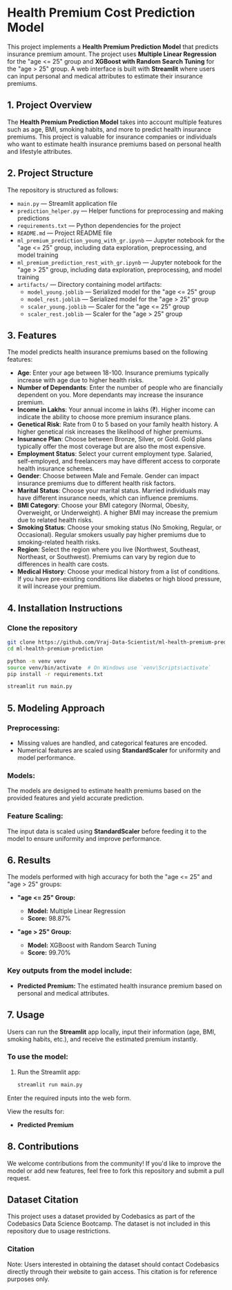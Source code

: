 # Health Premium Cost Prediction Model

This project implements a **Health Premium Prediction Model** that predicts insurance premium amount. The project uses **Multiple Linear Regression** for the "age <= 25" group and **XGBoost with Random Search Tuning** for the "age > 25" group. A web interface is built with **Streamlit** where users can input personal and medical attributes to estimate their insurance premiums.

## 1. Project Overview

The **Health Premium Prediction Model** takes into account multiple features such as age, BMI, smoking habits, and more to predict health insurance premiums. This project is valuable for insurance companies or individuals who want to estimate health insurance premiums based on personal health and lifestyle attributes.

## 2. Project Structure

The repository is structured as follows:

- `main.py` — Streamlit application file
- `prediction_helper.py` — Helper functions for preprocessing and making predictions
- `requirements.txt` — Python dependencies for the project
- `README.md` — Project README file
- `ml_premium_prediction_young_with_gr.ipynb` — Jupyter notebook for the "age <= 25" group, including data exploration, preprocessing, and model training
- `ml_premium_prediction_rest_with_gr.ipynb` — Jupyter notebook for the "age > 25" group, including data exploration, preprocessing, and model training
- `artifacts/` — Directory containing model artifacts:
  - `model_young.joblib` — Serialized model for the "age <= 25" group
  - `model_rest.joblib` — Serialized model for the "age > 25" group
  - `scaler_young.joblib` — Scaler for the "age <= 25" group
  - `scaler_rest.joblib` — Scaler for the "age > 25" group

## 3. Features

The model predicts health insurance premiums based on the following features:

- **Age**: Enter your age between 18-100. Insurance premiums typically increase with age due to higher health risks.
- **Number of Dependants**: Enter the number of people who are financially dependent on you. More dependants may increase the insurance premium.
- **Income in Lakhs**: Your annual income in lakhs (₹). Higher income can indicate the ability to choose more premium insurance plans.
- **Genetical Risk**: Rate from 0 to 5 based on your family health history. A higher genetical risk increases the likelihood of higher premiums.
- **Insurance Plan**: Choose between Bronze, Silver, or Gold. Gold plans typically offer the most coverage but are also the most expensive.
- **Employment Status**: Select your current employment type. Salaried, self-employed, and freelancers may have different access to corporate health insurance schemes.
- **Gender**: Choose between Male and Female. Gender can impact insurance premiums due to different health risk factors.
- **Marital Status**: Choose your marital status. Married individuals may have different insurance needs, which can influence premiums.
- **BMI Category**: Choose your BMI category (Normal, Obesity, Overweight, or Underweight). A higher BMI may increase the premium due to related health risks.
- **Smoking Status**: Choose your smoking status (No Smoking, Regular, or Occasional). Regular smokers usually pay higher premiums due to smoking-related health risks.
- **Region**: Select the region where you live (Northwest, Southeast, Northeast, or Southwest). Premiums can vary by region due to differences in health care costs.
- **Medical History**: Choose your medical history from a list of conditions. If you have pre-existing conditions like diabetes or high blood pressure, it will increase your premium.


## 4. Installation Instructions

### Clone the repository
```bash
git clone https://github.com/Vraj-Data-Scientist/ml-health-premium-prediction.git
cd ml-health-premium-prediction

python -m venv venv
source venv/bin/activate  # On Windows use `venv\Scripts\activate`
pip install -r requirements.txt

streamlit run main.py
```

## 5. Modeling Approach

### Preprocessing:
- Missing values are handled, and categorical features are encoded.
- Numerical features are scaled using **StandardScaler** for uniformity and model performance.

### Models:
The models are designed to estimate health premiums based on the provided features and yield accurate prediction.

### Feature Scaling:
The input data is scaled using **StandardScaler** before feeding it to the model to ensure uniformity and improve performance.

## 6. Results

The models performed with high accuracy for both the "age <= 25" and "age > 25" groups:

- **"age <= 25" Group:**
  - **Model:** Multiple Linear Regression
  - **Score:** 98.87%
  
- **"age > 25" Group:**
  - **Model:** XGBoost with Random Search Tuning
  - **Score:** 99.70%

### Key outputs from the model include:
- **Predicted Premium:** The estimated health insurance premium based on personal and medical attributes.

## 7. Usage

Users can run the **Streamlit** app locally, input their information (age, BMI, smoking habits, etc.), and receive the estimated premium instantly.

### To use the model:

1. Run the Streamlit app:
   ```bash
   streamlit run main.py
   ```

Enter the required inputs into the web form.

View the results for:

- **Predicted Premium**

## 8. Contributions

We welcome contributions from the community! If you'd like to improve the model or add new features, feel free to fork this repository and submit a pull request.

## Dataset Citation
This project uses a dataset provided by Codebasics as part of the Codebasics Data Science Bootcamp. The dataset is not included in this repository due to usage restrictions.

### Citation
Note: Users interested in obtaining the dataset should contact Codebasics directly through their website to gain access. This citation is for reference purposes only.


